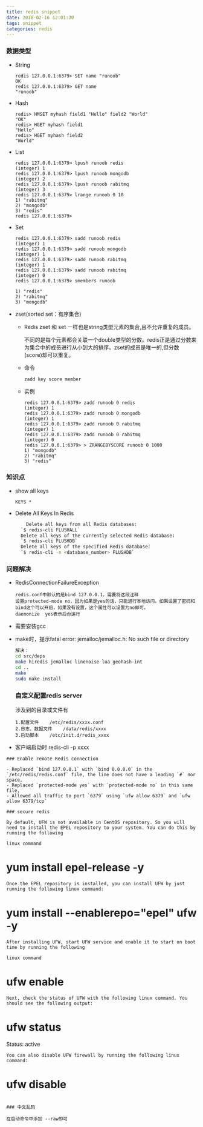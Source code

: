 ```yaml
---
title: redis snippet
date: 2018-02-16 12:01:30
tags: snippet
categories: redis
---
```


### 数据类型

- String
  
  ```
  redis 127.0.0.1:6379> SET name "runoob"
  OK
  redis 127.0.0.1:6379> GET name
  "runoob"
  ```

- Hash
  
  ```
  redis> HMSET myhash field1 "Hello" field2 "World"
  "OK"
  redis> HGET myhash field1
  "Hello"
  redis> HGET myhash field2
  "World"
  ```

- List
  
  ```
  redis 127.0.0.1:6379> lpush runoob redis
  (integer) 1
  redis 127.0.0.1:6379> lpush runoob mongodb
  (integer) 2
  redis 127.0.0.1:6379> lpush runoob rabitmq
  (integer) 3
  redis 127.0.0.1:6379> lrange runoob 0 10
  1) "rabitmq"
  2) "mongodb"
  3) "redis"
  redis 127.0.0.1:6379>
  ```

- Set
  
  ```
  redis 127.0.0.1:6379> sadd runoob redis
  (integer) 1
  redis 127.0.0.1:6379> sadd runoob mongodb
  (integer) 1
  redis 127.0.0.1:6379> sadd runoob rabitmq
  (integer) 1
  redis 127.0.0.1:6379> sadd runoob rabitmq
  (integer) 0
  redis 127.0.0.1:6379> smembers runoob
  
  1) "redis"
  2) "rabitmq"
  3) "mongodb"
  ```

- zset(sorted set：有序集合)
  
  - Redis zset 和 set 一样也是string类型元素的集合,且不允许重复的成员。
    
    不同的是每个元素都会关联一个double类型的分数。redis正是通过分数来为集合中的成员进行从小到大的排序。zset的成员是唯一的,但分数(score)却可以重复。
  
  - 命令
    
    ```
    zadd key score member 
    ```
  
  - 实例
    
    ```
    redis 127.0.0.1:6379> zadd runoob 0 redis
    (integer) 1
    redis 127.0.0.1:6379> zadd runoob 0 mongodb
    (integer) 1
    redis 127.0.0.1:6379> zadd runoob 0 rabitmq
    (integer) 1
    redis 127.0.0.1:6379> zadd runoob 0 rabitmq
    (integer) 0
    redis 127.0.0.1:6379> > ZRANGEBYSCORE runoob 0 1000
    1) "mongodb"
    2) "rabitmq"
    3) "redis"
    ```

### 知识点

- show all keys
  
  `KEYS *`

- Delete All Keys In Redis
  
  ```bash
      Delete all keys from all Redis databases:
    `$ redis-cli FLUSHALL`
    Delete all keys of the currently selected Redis database:
    `$ redis-cli FLUSHDB`
    Delete all keys of the specified Redis database:
    `$ redis-cli -n <database_number> FLUSHDB`
  ```

### 问题解决

- RedisConnectionFailureException
  
  ```
  redis.conf中默认的是bind 127.0.0.1，需要将这段注释
  设置protected-mode no，因为如果是yes的话，只能进行本地访问。如果设置了密码和bind这个可以开启，如果没有设置，这个属性可以设置为no即可。
  daemonize  yes表示后台运行
  ```

- 需要安装gcc

- make时，提示fatal error: jemalloc/jemalloc.h: No such file or directory
  
  ```bash
  解决：   
  cd src/deps
  make hiredis jemalloc linenoise lua geohash-int
  cd ..
  make
  sudo make install
  ```
  
  ### 自定义配置redis server
  
  涉及到的目录或文件有
  
  ```
  1.配置文件    /etc/redis/xxxx.conf
  2.日志、数据文件    /data/redis/xxxx
  3.启动脚本    /etc/init.d/redis_xxxx
  ```

- 客户端启动时    redis-cli -p xxxx

```
### Enable remote Redis connection

- Replaced `bind 127.0.0.1` with `bind 0.0.0.0` in the `/etc/redis/redis.conf` file, the line does not have a leading `#` nor space,
- Replaced `protected-mode yes` with `protected-mode no` in this same file,
- Allowed all traffic to port `6379` using `ufw allow 6379` and `ufw allow 6379/tcp`

### secure redis

By default, UFW is not available in CentOS repository. So you will need to install the EPEL repository to your system. You can do this by running the following 

linux command
```

# yum install epel-release -y

```
Once the EPEL repository is installed, you can install UFW by just running the following linux command:
```

# yum install --enablerepo="epel" ufw -y

```
After installing UFW, start UFW service and enable it to start on boot time by running the following 

linux command
```

# ufw enable

```
Next, check the status of UFW with the following linux command. You should see the following output:
```

# ufw status

Status: active 

```
You can also disable UFW firewall by running the following linux command:
```

# ufw disable

```

### 中文乱码

在启动命令中添加 --raw即可